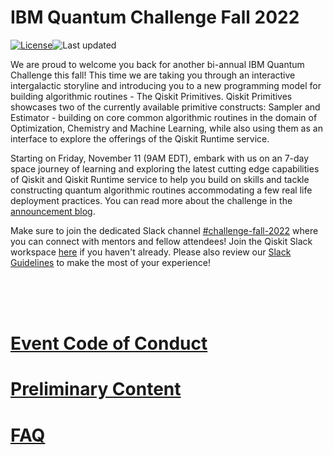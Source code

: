 # IBM Quantum Challenge Fall 2022

[![License](https://img.shields.io/github/license/qiskit-community/ibm-quantum-fall-challenge-22.svg)](https://opensource.org/licenses/Apache-2.0)<!--- long-description-skip-begin -->![Last updated](https://img.shields.io/github/last-commit/qiskit-community/ibm-quantum-fall-challenge-22/main?label=Last%20updated&style=flat)


We are proud to welcome you back for another bi-annual IBM Quantum Challenge this fall! This time we are taking you through an interactive intergalactic storyline and introducing you to a new programming model for building algorithmic routines - The Qiskit Primitives. Qiskit Primitives showcases two of the currently available primitive constructs: Sampler and Estimator - building on core common algorithmic routines in the domain of Optimization, Chemistry and Machine Learning, while also using them as an interface to explore the offerings of the Qiskit Runtime service.

Starting on Friday, November 11 (9AM EDT), embark with us on an 7-day space journey of learning and exploring the latest cutting edge capabilities of Qiskit and Qiskit Runtime service to help you build on skills and tackle constructing quantum algorithmic routines accommodating a few real life deployment practices. You can read more about the challenge in the [announcement blog]().



Make sure to join the dedicated Slack channel [#challenge-fall-2022]() where you can connect with mentors and fellow attendees! Join the Qiskit Slack workspace [here](https://ibm.co/joinqiskitslack) if you haven't already. Please also review our [Slack Guidelines](https://github.com/qiskit-community/ibm-quantum-fall-challenge-22/blob/main/slack-details-and-guidelines.md) to make the most of your experience!

<br>
<br><br>

# [Event Code of Conduct](https://github.com/qiskit-community/ibm-quantum-fall-challenge-22/blob/main/code%20of%20conduct-for-participants.md)

# [Preliminary Content](https://github.com/qiskit-community/ibm-quantum-fall-challenge-22/blob/main/preliminary_content.md)

# [FAQ](https://github.com/qiskit-community/ibm-quantum-fall-challenge-22/blob/main/faq.md)
